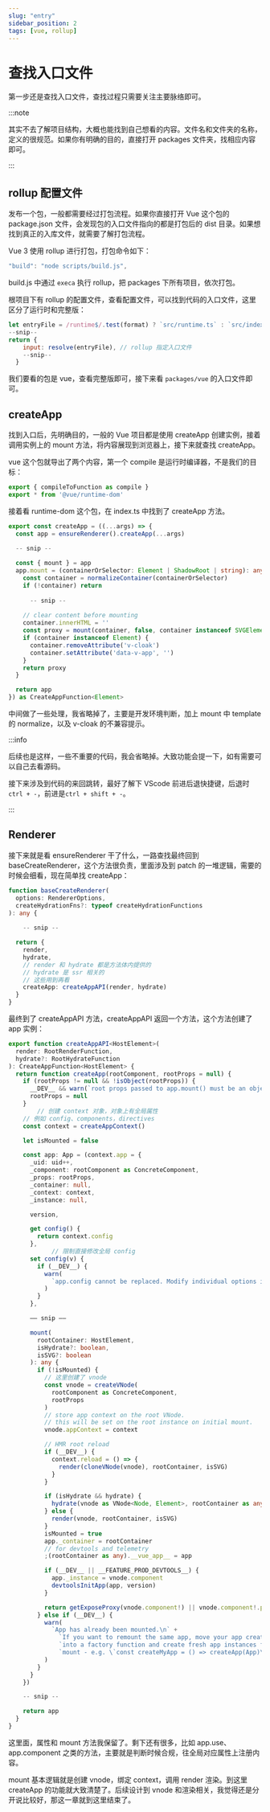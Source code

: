 ```yaml
---
slug: "entry"
sidebar_position: 2
tags: [vue, rollup]
---
```


# 查找入口文件

第一步还是查找入口文件，查找过程只需要关注主要脉络即可。

:::note

其实不去了解项目结构，大概也能找到自己想看的内容。文件名和文件夹的名称，定义的很规范。如果你有明确的目的，直接打开 packages 文件夹，找相应内容即可。

:::

## rollup 配置文件

发布一个包，一般都需要经过打包流程。如果你直接打开 Vue 这个包的 package.json 文件，会发现包的入口文件指向的都是打包后的 dist 目录。如果想找到真正的入库文件，就需要了解打包流程。

Vue 3 使用 rollup 进行打包，打包命令如下：

```js
"build": "node scripts/build.js",
```

build.js 中通过 `execa` 执行 rollup，把 packages 下所有项目，依次打包。

根项目下有 rollup 的配置文件，查看配置文件，可以找到代码的入口文件，这里区分了运行时和完整版：

```js
let entryFile = /runtime$/.test(format) ? `src/runtime.ts` : `src/index.ts` // 打包入口在项目的 src 目录下，只需要找后面那个完整版
--snip--
return {
    input: resolve(entryFile), // rollup 指定入口文件
    --snip--
  }
```

我们要看的包是 vue，查看完整版即可，接下来看 `packages/vue` 的入口文件即可。

## createApp

找到入口后，先明确目的，一般的 Vue 项目都是使用 createApp 创建实例，接着调用实例上的 mount 方法，将内容展现到浏览器上，接下来就查找 createApp。

vue 这个包就导出了两个内容，第一个 compile 是运行时编译器，不是我们的目标：

```typescript
export { compileToFunction as compile }
export * from '@vue/runtime-dom'
```

接着看 runtime-dom 这个包，在 index.ts 中找到了 createApp 方法。

```typescript
export const createApp = ((...args) => {
  const app = ensureRenderer().createApp(...args)

  -- snip --
  
  const { mount } = app
  app.mount = (containerOrSelector: Element | ShadowRoot | string): any => {
    const container = normalizeContainer(containerOrSelector)
    if (!container) return
    
      -- snip --
    
    // clear content before mounting
    container.innerHTML = ''
    const proxy = mount(container, false, container instanceof SVGElement)
    if (container instanceof Element) {
      container.removeAttribute('v-cloak')
      container.setAttribute('data-v-app', '')
    }
    return proxy
  }

  return app
}) as CreateAppFunction<Element>
```

中间做了一些处理，我省略掉了，主要是开发环境判断，加上 mount 中 template 的 normalize，以及 v-cloak 的不兼容提示。

:::info

后续也是这样，一些不重要的代码，我会省略掉。大致功能会提一下，如有需要可以自己去看源码。

接下来涉及到代码的来回跳转，最好了解下 VScode 前进后退快捷键，后退时 `ctrl + -`，前进是`ctrl + shift + -`。

:::

## Renderer

接下来就是看 ensureRenderer 干了什么，一路查找最终回到 baseCreateRenderer，这个方法很负责，里面涉及到 patch 的一堆逻辑，需要的时候会细看，现在简单找 createApp：

```typescript
function baseCreateRenderer(
  options: RendererOptions,
  createHydrationFns?: typeof createHydrationFunctions
): any {
  
    -- snip --

  return {
    render,
    hydrate,
    // render 和 hydrate 都是方法体内提供的
    // hydrate 是 ssr 相关的
    // 这些用到再看
    createApp: createAppAPI(render, hydrate)
  }
}
```

最终到了 createAppAPI 方法，createAppAPI 返回一个方法，这个方法创建了 app 实例：

```ts
export function createAppAPI<HostElement>(
  render: RootRenderFunction,
  hydrate?: RootHydrateFunction
): CreateAppFunction<HostElement> {
  return function createApp(rootComponent, rootProps = null) {
    if (rootProps != null && !isObject(rootProps)) {
      __DEV__ && warn(`root props passed to app.mount() must be an object.`)
      rootProps = null
    }
		// 创建 context 对象，对象上有全局属性
    // 例如 config、components，directives
    const context = createAppContext() 

    let isMounted = false

    const app: App = (context.app = {
      _uid: uid++,
      _component: rootComponent as ConcreteComponent,
      _props: rootProps,
      _container: null,
      _context: context,
      _instance: null,

      version,

      get config() {
        return context.config
      },
			// 限制直接修改全局 config
      set config(v) {
        if (__DEV__) {
          warn(
            `app.config cannot be replaced. Modify individual options instead.`
          )
        }
      },

      —— snip ——

      mount(
        rootContainer: HostElement,
        isHydrate?: boolean,
        isSVG?: boolean
      ): any {
        if (!isMounted) {
          // 这里创建了 vnode
          const vnode = createVNode(
            rootComponent as ConcreteComponent,
            rootProps
          )
          // store app context on the root VNode.
          // this will be set on the root instance on initial mount.
          vnode.appContext = context

          // HMR root reload
          if (__DEV__) {
            context.reload = () => {
              render(cloneVNode(vnode), rootContainer, isSVG)
            }
          }

          if (isHydrate && hydrate) {
            hydrate(vnode as VNode<Node, Element>, rootContainer as any)
          } else {
            render(vnode, rootContainer, isSVG)
          }
          isMounted = true
          app._container = rootContainer
          // for devtools and telemetry
          ;(rootContainer as any).__vue_app__ = app

          if (__DEV__ || __FEATURE_PROD_DEVTOOLS__) {
            app._instance = vnode.component
            devtoolsInitApp(app, version)
          }

          return getExposeProxy(vnode.component!) || vnode.component!.proxy
        } else if (__DEV__) {
          warn(
            `App has already been mounted.\n` +
              `If you want to remount the same app, move your app creation logic ` +
              `into a factory function and create fresh app instances for each ` +
              `mount - e.g. \`const createMyApp = () => createApp(App)\``
          )
        }
      }
    })

  	-- snip --

    return app
  }
}
```

这里面，属性和 mount 方法我保留了。剩下还有很多，比如 app.use、app.component 之类的方法，主要就是判断时候合规，往全局对应属性上注册内容。

mount 基本逻辑就是创建 vnode，绑定 context，调用 render 渲染。到这里 createApp 的功能就大致清楚了。后续设计到 vnode 和渲染相关，我觉得还是分开说比较好，那这一章就到这里结束了。
